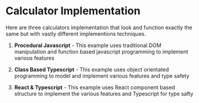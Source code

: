 # Calculator Implementation

Here are three calculators implementation that look and function exactly the same but with vastly different implementions techniques.

1. **Procedural Javascript** - This example uses traditional DOM manipulation and function based javascript programming to implement various features

2. **Class Based Typescript** - This example uses object orientated programming to model and implement various features and type safety

3. **React & Typescript** - This example uses React component based structure to implement the various features and Typescript for type safty
